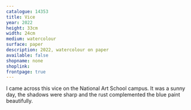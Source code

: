 ```yaml
---
catalogue: 14353
title: Vice
year: 2022
height: 33cm
width: 24cm
medium: watercolour
surface: paper
description: 2022, watercolour on paper
available: false
shopname: none
shoplink: 
frontpage: true
---
```

I came across this vice on the National Art School campus. It was a sunny day, the shadows were sharp and the rust complemented the blue paint beautifully.
